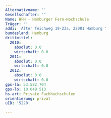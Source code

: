 ```yaml
---
Alternativname: ''
Gesellschafter: ''
Name: HFH - Hamburger Fern-Hochschule
Träger: ''
addi: 'Alter Teichweg 19-23a, 22081 Hamburg '
bundesland: Hamburg
drittmittel:
  2010:
    absolut: 0.0
    wirtschaft: 0.0
  2011:
    absolut: 0.0
    wirtschaft: 0.0
  2012:
    absolut: 0.0
    wirtschaft: 0.0
gps-la: 53.582.704
gps-lo: 10.049.513
hs-art: Private Fachhochschulen
orientierung: privat
uID: '5220'

---
```


